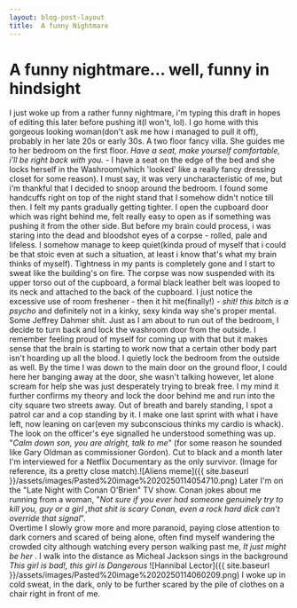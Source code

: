 ```yaml
---
layout: blog-post-layout
title:  A funny Nightmare
---
```

# A funny nightmare... well, funny in hindsight
I just woke up from a rather funny nightmare, i'm typing this draft in hopes of editing this later before pushing it(I won't, lol).
I go home with this gorgeous looking woman(don't ask me how i managed to pull it off), probably in her late 20s or early 30s. A two floor fancy villa. She guides me to her bedroom on the first floor.  *Have a seat, make yourself comfortable, i'll be right back with you.* - I have a seat on the edge of the bed and she locks herself in the Washroom(which 'looked' like a really fancy dressing closet for some reason). I must say, it was very uncharacteristic of me, but i'm thankful that I decided to snoop around the bedroom. I found some handcuffs right on top of the night stand that I somehow didn't notice till then. I felt my pants gradually getting tighter. I open the cupboard door which was right behind me, felt really easy to open as if something was pushing it from the other side. But before my brain could process, i was staring into the dead and bloodshot eyes of a corpse - rolled, pale and lifeless. I somehow manage to keep quiet(kinda proud of myself that i could be that stoic even at such a situation, at least i know that's what my brain thinks of myself). Tightness in my pants is completely gone and I start to sweat like the building's on fire. The corpse was now suspended with its upper torso out of the cupboard, a formal black leather belt was looped to its neck and attached to the back of the cupboard. I just notice the excessive use of room freshener - then it hit me(finally!) - *shit! this bitch is a psycho*  and definitely not in a kinky, sexy kinda way she's proper mental. Some Jeffrey Dahmer shit. Just as I am about to run out of the bedroom, I decide to turn back and lock the washroom door from the outside. I remember feeling proud of myself for coming up with that but it makes sense that the brain is starting to work now that a certain other body part isn't hoarding up all the blood. I quietly lock the bedroom from the outside as well. By the time I was  down to the main door on the ground floor, I could here her banging away at the door, she wasn't talking however, let alone scream for help she was just desperately trying to break free. I my mind it further confirms my theory and lock the door behind me and run into the city square two streets away. Out of breath and barely standing, I spot a patrol car and a cop standing by it. I make one last sprint with what i have left, now leaning on car(even my subconscious thinks my cardio is whack). The look on the officer's eye signalled he understood something was up. "*Calm down son, you are alright, talk to me*" (for some reason he sounded like Gary Oldman as commissioner Gordon). Cut to black and a month later I'm interviewed for a Netflix Documentary as the only survivor. (Image for reference, its a pretty close match).![Aliens meme]({{ site.baseurl }}/assets/images/Pasted%20image%2020250114054710.png)
Later I'm on the "Late Night with Conan O'Brien" TV show. Conan jokes about me running from a woman, "*Not sure if you ever had someone genuinely try to kill you, guy or a girl ,that shit is scary Conan, even a rock hard dick can't override that signal*".  
Overtime I slowly grow more and more paranoid, paying close attention to dark corners and scared of being alone, often find myself wandering the crowded city although watching every person walking past me, *It just might be her* . I walk into the distance as Micheal Jackson sings in the background *This girl is bad!, this girl is Dangerous*
![Hannibal Lector]({{ site.baseurl }}/assets/images/Pasted%20image%2020250114060209.png)
I woke up in cold sweat, in the dark, only to be further scared by the pile of clothes on a chair right in front of me.